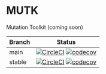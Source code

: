 # MUTK

Mutation Toolkit (coming soon)

Branch | Status
------- | -------
main | [![CircleCI](https://circleci.com/gh/ultimatesource/mutk/tree/main.svg?style=svg)](https://circleci.com/gh/ultimatesource/mutk/tree/main) [![codecov](https://codecov.io/gh/ultimatesource/mutk/branch/master/graph/badge.svg)](https://codecov.io/gh/ultimatesource/mutk)
stable | [![CircleCI](https://circleci.com/gh/ultimatesource/mutk/tree/stable.svg?style=svg)](https://circleci.com/gh/ultimatesource/mutk/tree/stable) [![codecov](https://codecov.io/gh/ultimatesource/mutk/branch/stable/graph/badge.svg)](https://codecov.io/gh/ultimatesource/mutk)
